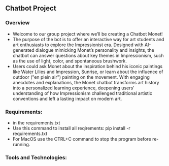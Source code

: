 ## Chatbot Project

### Overview

- Welcome to our group project where we’ll be creating a Chatbot Monet! 
- The purpose of the bot is to offer an interactive way for art students and art enthusiasts to explore the Impressionist era. Designed with AI-generated dialogue mimicking Monet’s personality and insights, the chatbot can answer questions about key themes in Impressionism, such as the use of light, color, and spontaneous brushwork. 
- Users could ask Monet about the inspiration behind his iconic paintings like Water Lilies and Impression, Sunrise, or learn about the influence of outdoor ("en plein air") painting on the movement. With engaging anecdotes and explanations, the Monet chatbot transforms art history into a personalized learning experience, deepening users' understanding of how Impressionism challenged traditional artistic conventions and left a lasting impact on modern art.


### Requirements:

- in the requirements.txt
- Use this command to install all reqirements: pip install -r requirements.txt
- For MacOS use the CTRL+C command to stop the program before re-running.

### Tools and Technologies: 
